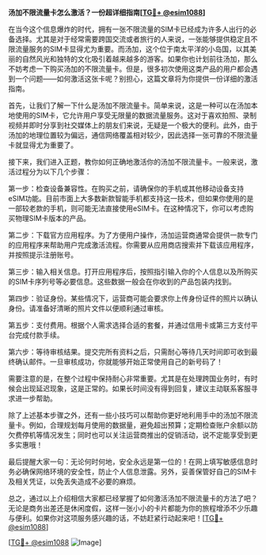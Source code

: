**汤加不限流量卡怎么激活？一份超详细指南[[TG💪+ @esim1088](https://t.me/s/esim1088)]**

在当今这个信息爆炸的时代，拥有一张不限流量的SIM卡已经成为许多人出行的必备选择。尤其是对于经常需要跨国交流或者旅行的人来说，一张能够提供稳定且不限流量服务的SIM卡显得尤为重要。而汤加，这个位于南太平洋的小岛国，以其美丽的自然风光和独特的文化吸引着越来越多的游客。如果你也计划前往汤加，那么不妨考虑一下购买汤加的不限流量卡。但是，很多初次使用这类产品的用户都会遇到一个问题——如何激活这张卡呢？别担心，这篇文章将为你提供一份详细的激活指南。

首先，让我们了解一下什么是汤加不限流量卡。简单来说，这是一种可以在汤加本地使用的SIM卡，它允许用户享受无限量的数据流量服务。这对于喜欢拍照、录制视频并即时分享到社交媒体上的朋友们来说，无疑是一个极大的便利。此外，由于汤加的地理位置较为偏远，通信网络覆盖相对较少，因此选择一张可靠的不限流量卡就显得尤为重要了。

接下来，我们进入正题，教你如何正确地激活你的汤加不限流量卡。一般来说，激活过程分为以下几个步骤：

第一步：检查设备兼容性。在购买之前，请确保你的手机或其他移动设备支持eSIM功能。目前市面上大多数新款智能手机都支持这一技术，但如果你使用的是一部较老款的手机，则可能无法直接使用eSIM卡。在这种情况下，你可以考虑购买物理SIM卡版本的产品。

第二步：下载官方应用程序。为了方便用户操作，汤加运营商通常会提供一款专门的应用程序来帮助用户完成激活流程。你需要从应用商店搜索并下载该应用程序，并按照提示注册账号。

第三步：输入相关信息。打开应用程序后，按照指引输入你的个人信息以及所购买的SIM卡序列号等必要信息。这些数据一般会在你收到的产品包装内找到。

第四步：验证身份。某些情况下，运营商可能会要求你上传身份证件的照片以确认身份。请准备好清晰的照片文件以便顺利通过审核。

第五步：支付费用。根据个人需求选择合适的套餐，并通过信用卡或第三方支付平台完成付款手续。

第六步：等待审核结果。提交完所有资料之后，只需耐心等待几天时间即可收到最终确认邮件。一旦审核成功，你就能够开始正常使用自己的新号码了！

需要注意的是，在整个过程中保持耐心非常重要。尤其是在处理跨国业务时，有时候会出现延迟现象，这是正常的。如果长时间没有得到回复，建议主动联系客服寻求进一步帮助。

除了上述基本步骤之外，还有一些小技巧可以帮助你更好地利用手中的汤加不限流量卡。例如，合理规划每月使用的数据量，避免超出预算；定期检查账户余额以防欠费停机等情况发生；同时也可以关注运营商推出的促销活动，说不定能享受到更多实惠哦！

最后提醒大家一句：无论何时何地，安全永远是第一位的！在网上填写敏感信息时务必确保网络环境的安全性，防止个人信息泄露。另外，妥善保管好自己的SIM卡及相关凭证，以免丢失造成不必要的麻烦。

总之，通过以上介绍相信大家都已经掌握了如何激活汤加不限流量卡的方法了吧？无论是商务出差还是休闲度假，这样一张小小的卡片都能为你的旅程增添不少乐趣与便利。如果你对这项服务感兴趣的话，不妨赶紧行动起来吧！[[TG💪+ @esim1088](https://t.me/s/esim1088)]

[[TG💪+ @esim1088](https://t.me/s/esim1088) ![Image](https://i.postimg.cc/4NQfJmqS/Snipaste-2025-05-13-00-14-12.png)]